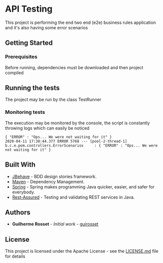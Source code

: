 # API Testing

This project is performing the end two end (e2e) business rules application and it's also having some error scenarios

## Getting Started

### Prerequisites

Before running, dependencies must be downloaded and then project compiled

## Running the tests

The project may be run by the class TestRunner

### Monitoring tests

The execution may be monitored by the console, the script is constantly throwing logs which can easily be noticed

```
{ "ERROR" : "Ops... We were not waiting for it" }
2020-04-11 17:38:44.377 ERROR 5768 --- [pool-2-thread-1] b.c.e.pom.controllers.ErrorScenarios     : { "ERROR" : "Ops... We were not waiting for it" }
```

## Built With

* [JBehave](https://jbehave.org//) - BDD design stories framework.
* [Maven](https://maven.apache.org/) - Dependency Management.
* [Spring](https://spring.io/why-spring) - Spring makes programming Java quicker, easier, and safer for everybody.
* [Rest-Assured](http://rest-assured.io/) - Testing and validating REST services in Java.

## Authors

* **Guilherme Rosset** - *Initial work* - [guirosset](https://github.com/guirosset)

## License

This project is licensed under the Apache License - see the [LICENSE.md](LICENSE.md) file for details


